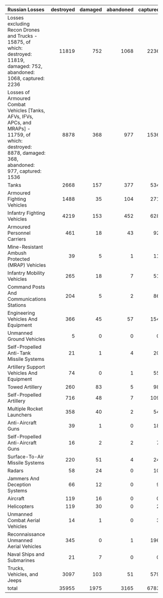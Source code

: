 | Russian Losses                                                                                                                                           |   destroyed |   damaged |   abandoned |   captured |   total |
|:---------------------------------------------------------------------------------------------------------------------------------------------------------|------------:|----------:|------------:|-----------:|--------:|
| Losses excluding Recon Drones and Trucks - 15875, of which: destroyed: 11819, damaged: 752, abandoned: 1068, captured: 2236                              |       11819 |       752 |        1068 |       2236 |   15875 |
| Losses of Armoured Combat Vehicles [Tanks, AFVs, IFVs, APCs, and MRAPs] - 11759, of which: destroyed: 8878, damaged: 368, abandoned: 977, captured: 1536 |        8878 |       368 |         977 |       1536 |   11759 |
| Tanks                                                                                                                                                    |        2668 |       157 |         377 |        534 |    3736 |
| Armoured Fighting Vehicles                                                                                                                               |        1488 |        35 |         104 |        271 |    1898 |
| Infantry Fighting Vehicles                                                                                                                               |        4219 |       153 |         452 |        628 |    5452 |
| Armoured Personnel Carriers                                                                                                                              |         461 |        18 |          43 |         92 |     614 |
| Mine-Resistant Ambush Protected  (MRAP) Vehicles                                                                                                         |          39 |         5 |           1 |         11 |      56 |
| Infantry Mobility Vehicles                                                                                                                               |         265 |        18 |           7 |         51 |     341 |
| Command Posts And Communications Stations                                                                                                                |         204 |         5 |           2 |         86 |     297 |
| Engineering Vehicles And Equipment                                                                                                                       |         366 |        45 |          57 |        154 |     622 |
| Unmanned Ground Vehicles                                                                                                                                 |           5 |         0 |           0 |          0 |       5 |
| Self-Propelled Anti-Tank Missile Systems                                                                                                                 |          21 |         1 |           4 |         20 |      46 |
| Artillery Support Vehicles And Equipment                                                                                                                 |          74 |         0 |           1 |         55 |     130 |
| Towed Artillery                                                                                                                                          |         260 |        83 |           5 |         98 |     446 |
| Self-Propelled Artillery                                                                                                                                 |         716 |        48 |           7 |        109 |     880 |
| Multiple Rocket Launchers                                                                                                                                |         358 |        40 |           2 |         54 |     454 |
| Anti-Aircraft Guns                                                                                                                                       |          39 |         1 |           0 |         18 |      58 |
| Self-Propelled Anti-Aircraft Guns                                                                                                                        |          16 |         2 |           2 |          7 |      27 |
| Surface-To-Air Missile Systems                                                                                                                           |         220 |        51 |           4 |         24 |     299 |
| Radars                                                                                                                                                   |          58 |        24 |           0 |         10 |      92 |
| Jammers And Deception Systems                                                                                                                            |          66 |        12 |           0 |          9 |      87 |
| Aircraft                                                                                                                                                 |         119 |        16 |           0 |          0 |     135 |
| Helicopters                                                                                                                                              |         119 |        30 |           0 |          2 |     151 |
| Unmanned Combat Aerial Vehicles                                                                                                                          |          14 |         1 |           0 |          3 |      18 |
| Reconnaissance Unmanned Aerial Vehicles                                                                                                                  |         345 |         0 |           1 |        196 |     542 |
| Naval Ships and Submarines                                                                                                                               |          21 |         7 |           0 |          0 |      28 |
| Trucks, Vehicles, and Jeeps                                                                                                                              |        3097 |       103 |          51 |        579 |    3830 |
| total                                                                                                                                                    |       35955 |      1975 |        3165 |       6783 |   47878 |
